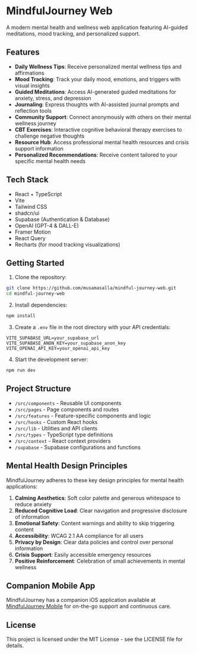 # MindfulJourney Web

A modern mental health and wellness web application featuring AI-guided meditations, mood tracking, and personalized support.

## Features

- **Daily Wellness Tips**: Receive personalized mental wellness tips and affirmations
- **Mood Tracking**: Track your daily mood, emotions, and triggers with visual insights
- **Guided Meditations**: Access AI-generated guided meditations for anxiety, stress, and depression
- **Journaling**: Express thoughts with AI-assisted journal prompts and reflection tools
- **Community Support**: Connect anonymously with others on their mental wellness journey
- **CBT Exercises**: Interactive cognitive behavioral therapy exercises to challenge negative thoughts
- **Resource Hub**: Access professional mental health resources and crisis support information
- **Personalized Recommendations**: Receive content tailored to your specific mental health needs

## Tech Stack

- React + TypeScript
- Vite
- Tailwind CSS
- shadcn/ui
- Supabase (Authentication & Database)
- OpenAI (GPT-4 & DALL-E)
- Framer Motion
- React Query
- Recharts (for mood tracking visualizations)

## Getting Started

1. Clone the repository:
```bash
git clone https://github.com/musamasalla/mindful-journey-web.git
cd mindful-journey-web
```

2. Install dependencies:
```bash
npm install
```

3. Create a `.env` file in the root directory with your API credentials:
```
VITE_SUPABASE_URL=your_supabase_url
VITE_SUPABASE_ANON_KEY=your_supabase_anon_key
VITE_OPENAI_API_KEY=your_openai_api_key
```

4. Start the development server:
```bash
npm run dev
```

## Project Structure

- `/src/components` - Reusable UI components
- `/src/pages` - Page components and routes
- `/src/features` - Feature-specific components and logic
- `/src/hooks` - Custom React hooks
- `/src/lib` - Utilities and API clients
- `/src/types` - TypeScript type definitions
- `/src/context` - React context providers
- `/supabase` - Supabase configurations and functions

## Mental Health Design Principles

MindfulJourney adheres to these key design principles for mental health applications:

1. **Calming Aesthetics**: Soft color palette and generous whitespace to reduce anxiety
2. **Reduced Cognitive Load**: Clear navigation and progressive disclosure of information
3. **Emotional Safety**: Content warnings and ability to skip triggering content
4. **Accessibility**: WCAG 2.1 AA compliance for all users
5. **Privacy by Design**: Clear data policies and control over personal information
6. **Crisis Support**: Easily accessible emergency resources
7. **Positive Reinforcement**: Celebration of small achievements in mental wellness

## Companion Mobile App

MindfulJourney has a companion iOS application available at [MindfulJourney Mobile](https://github.com/musamasalla/mindful-journey-mobile) for on-the-go support and continuous care.

## License

This project is licensed under the MIT License - see the LICENSE file for details.